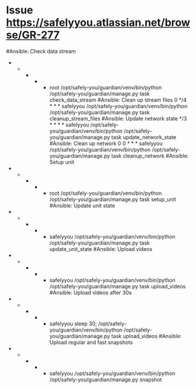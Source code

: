 # Issue <https://safelyyou.atlassian.net/browse/GR-277>


#Ansible: Check data stream
* * * * * root /opt/safely-you/guardian/venv/bin/python /opt/safely-you/guardian/manage.py task check_data_stream
#Ansible: Clean up stream files
0 */4 * * * safelyyou /opt/safely-you/guardian/venv/bin/python /opt/safely-you/guardian/manage.py task cleanup_stream_files
#Ansible: Update network state
*/3 * * * * safelyyou /opt/safely-you/guardian/venv/bin/python /opt/safely-you/guardian/manage.py task update_network_state
#Ansible: Clean up network
0 0 * * * safelyyou /opt/safely-you/guardian/venv/bin/python /opt/safely-you/guardian/manage.py task cleanup_network
#Ansible: Setup unit
* * * * * root /opt/safely-you/guardian/venv/bin/python /opt/safely-you/guardian/manage.py task setup_unit
#Ansible: Update unit state
* * * * * safelyyou /opt/safely-you/guardian/venv/bin/python /opt/safely-you/guardian/manage.py task update_unit_state
#Ansible: Upload videos
* * * * * safelyyou /opt/safely-you/guardian/venv/bin/python /opt/safely-you/guardian/manage.py task upload_videos
#Ansible: Upload videos after 30s
* * * * * safelyyou sleep 30; /opt/safely-you/guardian/venv/bin/python /opt/safely-you/guardian/manage.py task upload_videos
#Ansible: Upload regular and fast snapshots
* * * * * safelyyou /opt/safely-you/guardian/venv/bin/python /opt/safely-you/guardian/manage.py snapshot
